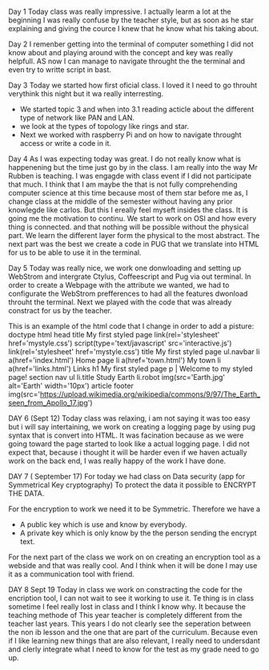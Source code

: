 Day 1
Today class was really impressive. I actually learm a lot at the beginning I was really confuse by the teacher style,
but as soon as he star explaining and giving the cource I knew that he know what his taking about.


Day 2
I remenber getting into the terminal of computer something I did not know about and playing around with the concept and key was really helpfull. 
AS now I can manage to  navigate throught the the terminal and even try to writte script in bast. 

Day 3
Today we started how first oficial class. I loved it I need to go throuht verythink this night but it wa really interresting.
- We started topic 3 and when into 3.1  reading acticle about the different type of network like PAN and LAN.
- we look at the types of topology like rings and star.
- Next we worked with raspberry Pi and on how to navigate throught access or write a code in it.

Day 4
As I was expecting today was great. I do not really know what is happenening but the time just go by in the class. I am really into the way Mr Rubben is teaching.
I was engagde with class event if I did not participate that much. 
I think that I am maybe the that is not fully comprehending computer science at this time because most of them star before me as, I change class at the middle of the semester without having any
prior knowlegde like carlos. But this I ereally feel myseft insides the class. It is going me the motivation to continu. 
We start to work on OSI and how every thing is connected. and that nothing will be possible without the physical part. We learn the different layer form the physical to the most abstract. 
The next part was the best we create a code in PUG that we translate into HTML for us to be able to use it in the terminal.

Day 5 
Today was really nice, we work one  donwloading and setting up WebStrom  and intergrate Ctylus, Coffeescript and Pug via out terminal.
In order to create a Webpage with the attribute we wanted, we  had to configurate the WebStrom prefferences to had all the features dwonload throuht the terminal.
Next we played with the code that was already constract for us by the teacher.

This is an example of the html code that I change in order to add a pisture:
doctype html
head
    title My first styled page
    link(rel='stylesheet' href='mystyle.css')
    script(type='text/javascript' src='interactive.js')
    link(rel='stylesheet' href='mystyle.css')
    title My first styled page
ul.navbar
    li
        a(href='index.html') Home page
    li
        a(href='town.html') My town
    li
        a(href='links.html') Links
h1 My first styled page
p
    | Welcome to my styled page!
    section
        nav
            ul
                li.title Study Earth
                li.robot
                    img(src='Earth.jpg' alt='Earth' width='10px')
                    article
                        footer
                            img(src='https://upload.wikimedia.org/wikipedia/commons/9/97/The_Earth_seen_from_Apollo_17.jpg')


DAY 6 (Sept 12)
Today class was relaxing, i am not saying it was too easy but i will say intertaining, we work on creating a logging page by using pug syntax that is convert into HTML. It was facination because as we were going toward the page started to look like a actual logging page. I did not expect that, because i thought it will be harder even if we haven actually work on the back end, I was really happy of the work I have done.



DAY 7 ( September 17)
For today we had class on Data security (app for Symmetrical Key cryptography)
To protect the data it possible to ENCRYPT THE DATA.

For the encryption to work we need it to be Symmetric.
Therefore we have a  
- A public key which is use and know by everybody.
- A private key which is only know by the the person sending the encrypt text.

For the next part of the class we work on on creating an encryption tool as a webside and that was really cool.
And I think when it will be done I may use it as a communication tool with friend.


DAY 8 Sept 19
Today in class we work on constracting the code for the encription tool, I can not wait to see it working to use it.
Te thing is in class sometime I feel really lost in class and I think I know why. It because the teaching methode of This year teacher is completely different from the teacher last years. This years I do not clearly see the seperation between the non ib 
lesson and the one that are part of the curriculum. Because even if I like learning new things that are also relevant, I really need to undersdant and clerly integrate what I need to know for the test as my grade need to go up.


